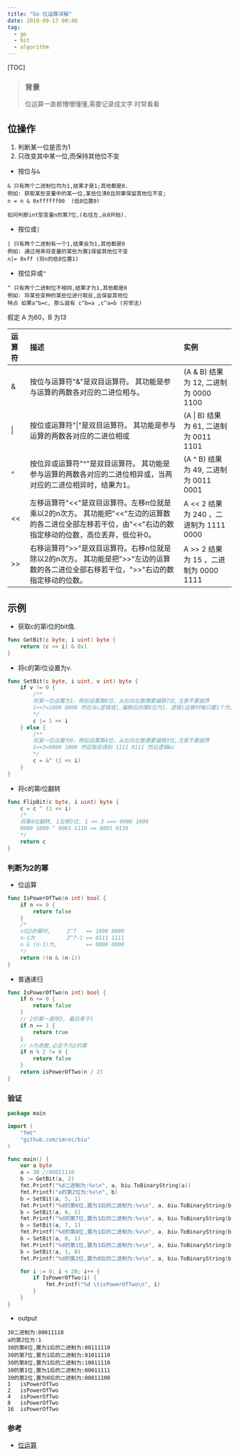 ```yaml
---
title: "Go 位运算详解"
date: 2019-09-17 00:40
tag: 
  - go
  - bit
  - algorithm
---
```


[TOC]

> ### 背景
>
> 位运算一直都懵懵懂懂,需要记录成文字.时常看看

## 位操作


1. 判断某一位是否为1
2. 只改变其中某一位,而保持其他位不变

- 按位与`&`

```cgo
& 只有两个二进制位均为1,结果才是1;其他都是0.
例如: 获取某些变量中的某一位,某些位清0且同事保留其他位不变;
n = n & 0xffffff00  (低8位置0)

如何判断int型变量n的第7位,(右往左,从0开始).
```

- 按位或`|`

```cgo
| 只有两个二进制有一个1,结果会为1,其他都是0
例如: 通过用来将变量的某些为置1保留其他位不变
n|= 0xff (将n的低8位置1)

```
- 按位异或`^`

```cgo
^ 只有两个二进制位不相同,结果才为1,其他都是0
例如: 将某些变种的某些位进行取反,且保留其他位
特点 如果a^b=c, 那么就有 c^b=a ,c^a=b (穷举法)

```
假定 A 为60，B 为13

| 运算符 | 描述                                                         | 实例                                   |
| :----- | :----------------------------------------------------------- | :------------------------------------- |
| &      | 按位与运算符"&"是双目运算符。 其功能是参与运算的两数各对应的二进位相与。 | (A & B) 结果为 12, 二进制为 0000 1100  |
| \|     | 按位或运算符"\|"是双目运算符。 其功能是参与运算的两数各对应的二进位相或 | (A \| B) 结果为 61, 二进制为 0011 1101 |
| ^      | 按位异或运算符"^"是双目运算符。 其功能是参与运算的两数各对应的二进位相异或，当两对应的二进位相异时，结果为1。 | (A ^ B) 结果为 49, 二进制为 0011 0001  |
| <<     | 左移运算符"<<"是双目运算符。左移n位就是乘以2的n次方。 其功能把"<<"左边的运算数的各二进位全部左移若干位，由"<<"右边的数指定移动的位数，高位丢弃，低位补0。 | A << 2 结果为 240 ，二进制为 1111 0000 |
| >>     | 右移运算符">>"是双目运算符。右移n位就是除以2的n次方。 其功能是把">>"左边的运算数的各二进位全部右移若干位，">>"右边的数指定移动的位数。 | A >> 2 结果为 15 ，二进制为 0000 1111  |

## 示例

- 获取c的第i位的bit值.

```go
func GetBit(c byte, i uint) byte {
	return (c >> i) & 0x1
}
```

- 将c的第i位设置为v.

```go
func SetBit(c byte, i uint, v int) byte {
	if v != 0 {
		/**
		将某一位设置为1，例如设置第8位，从右向左数需要偏移7位,注意不要越界
		1<<7=1000 0000 然后与c逻辑或|,偏移后的第8位为1，逻辑|运算时候只要1个为真就为真达到置1目的
		*/
		c |= 1 << i
	} else {
		/**
		将某一位设置为0，例如设置第4位，从右向左数需要偏移3位,注意不要越界
		1<<3=0000 1000 然后取反得到 1111 0111 然后逻辑&c
		*/
		c = &^ (1 << i)
	}
}
```

- 将c的第i位翻转

```go
func FlipBit(c byte, i uint) byte {
	c = c ^ (1 << i)
	/*
	将第4位翻转, 1左移3位, 1 << 3 ==> 0000 1000
	0000 1000 ^ 0001 1110 == 0001 0110
	*/
	return c
}
```

### 判断为2的幂

- 位运算

```go
func IsPowerOfTwo(n int) bool {
	if n <= 0 {
		return false
	}
    /*
    n位2的幂时, 	2^7   == 1000 0000
    n-1为 	   	  2^7-1 == 0111 1111
    n & (n-1)为,	        == 0000 0000 
    */
    return !(n & (n-1))
}
```

- 普通递归

```go
func IsPowerOfTwo(n int) bool {
	if n <= 0 {
		return false
	}
    // 2的幂一直除2, 最后等于1
	if n == 1 {
		return true
	}
    // n为奇数,必定不为2的幂
	if n % 2 != 0 { 
		return false
	} 
	return isPowerOfTwo(n / 2)
}
```

### 验证

```go
package main

import (
	"fmt"
	"github.com/imroc/biu"
)

func main() {
	var a byte
	a = 30 //00011110
	b := GetBit(a, 2)
	fmt.Printf("%d二进制为:%v\n", a, biu.ToBinaryString(a))
	fmt.Printf("a的第2位为:%v\n", b)
	b = SetBit(a, 5, 1)
	fmt.Printf("%d的第6位,置为1后的二进制为:%v\n", a, biu.ToBinaryString(b))
	b = SetBit(a, 6, 1)
	fmt.Printf("%d的第7位,置为1后的二进制为:%v\n", a, biu.ToBinaryString(b))
	b = SetBit(a, 7, 1)
	fmt.Printf("%d的第8位,置为1后的二进制为:%v\n", a, biu.ToBinaryString(b))
	b = SetBit(a, 0, 1)
	fmt.Printf("%d的第1位,置为1后的二进制为:%v\n", a, biu.ToBinaryString(b))
	b = SetBit(a, 1, 0)
	fmt.Printf("%d的第2位,置为0后的二进制为:%v\n", a, biu.ToBinaryString(b))

	for i := 0; i < 20; i++ {
		if IsPowerOfTwo(i) {
			fmt.Printf("%d \tisPowerOfTwo\n", i)
		}
	}
}
```

- output

```
30二进制为:00011110
a的第2位为:1
30的第6位,置为1后的二进制为:00111110
30的第7位,置为1后的二进制为:01011110
30的第8位,置为1后的二进制为:10011110
30的第1位,置为1后的二进制为:00011111
30的第2位,置为0后的二进制为:00011100
1 	isPowerOfTwo
2 	isPowerOfTwo
4 	isPowerOfTwo
8 	isPowerOfTwo
16 	isPowerOfTwo
```

### 参考

- [位运算](https://studygolang.com/articles/14276)


